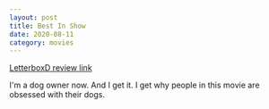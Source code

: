 ```yaml
---
layout: post
title: Best In Show
date: 2020-08-11
category: movies
---
```

 
[LetterboxD review link](https://letterboxd.com/samarthbhaskar/film/best-in-show/1/)

I'm a dog owner now. And I get it. I get why people in this movie are obsessed with their dogs.